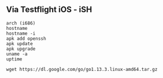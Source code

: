 ## Via Testflight iOS - iSH

```
arch (i686)
hostname
hostname -i
apk add openssh
apk update
apk upgrade
uname -a
uptime

wget https://dl.google.com/go/go1.13.3.linux-amd64.tar.gz

``` 
